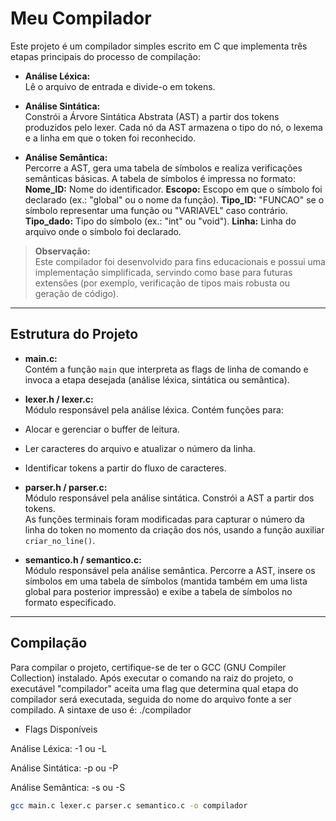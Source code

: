 # Meu Compilador

Este projeto é um compilador simples escrito em C que implementa três etapas principais do processo de compilação:

- **Análise Léxica:**  
  Lê o arquivo de entrada e divide-o em tokens.

- **Análise Sintática:**  
  Constrói a Árvore Sintática Abstrata (AST) a partir dos tokens produzidos pelo lexer. Cada nó da AST armazena o tipo do nó, o lexema e a linha em que o token foi reconhecido.

- **Análise Semântica:**  
  Percorre a AST, gera uma tabela de símbolos e realiza verificações semânticas básicas. A tabela de símbolos é impressa no formato:
  **Nome_ID:** Nome do identificador.
  **Escopo:** Escopo em que o símbolo foi declarado (ex.: "global" ou o nome da função).
  **Tipo_ID:** "FUNCAO" se o símbolo representar uma função ou "VARIAVEL" caso contrário.
  **Tipo_dado:** Tipo do símbolo (ex.: "int" ou "void").
  **Linha:** Linha do arquivo onde o símbolo foi declarado.

> **Observação:**  
> Este compilador foi desenvolvido para fins educacionais e possui uma implementação simplificada, servindo como base para futuras extensões (por exemplo, verificação de tipos mais robusta ou geração de código).

---

## Estrutura do Projeto

- **main.c:**  
Contém a função `main` que interpreta as flags de linha de comando e invoca a etapa desejada (análise léxica, sintática ou semântica).

- **lexer.h / lexer.c:**  
Módulo responsável pela análise léxica. Contém funções para:
- Alocar e gerenciar o buffer de leitura.
- Ler caracteres do arquivo e atualizar o número da linha.
- Identificar tokens a partir do fluxo de caracteres.

- **parser.h / parser.c:**  
Módulo responsável pela análise sintática. Constrói a AST a partir dos tokens.  
As funções terminais foram modificadas para capturar o número da linha do token no momento da criação dos nós, usando a função auxiliar `criar_no_line()`.

- **semantico.h / semantico.c:**  
Módulo responsável pela análise semântica. Percorre a AST, insere os símbolos em uma tabela de símbolos (mantida também em uma lista global para posterior impressão) e exibe a tabela de símbolos no formato especificado.

---

## Compilação

Para compilar o projeto, certifique-se de ter o GCC (GNU Compiler Collection) instalado. Após executar o comando na raiz do projeto, o executável "compilador" aceita uma flag que determina qual etapa do compilador será executada, seguida do nome do arquivo fonte a ser compilado. A sintaxe de uso é:
./compilador <flag> <arquivo>

- Flags Disponíveis

Análise Léxica:
-1 ou -L

Análise Sintática:
-p ou -P

Análise Semântica:
-s ou -S

```bash
gcc main.c lexer.c parser.c semantico.c -o compilador
